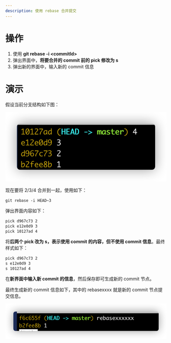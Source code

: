 ```yaml
---
description: 使用 rebase 合并提交
---
```


# 操作

1. 使用 **git rebase -i \<commitId>**
2. 弹出界面中，**将要合并的 commit 前的 pick 修改为 s**
3. 弹出新的界面中，输入新的 commit 信息

# 演示

假设当前分支结构如下图：

![分支结构](./img/log1.png)

现在要将 2/3/4 合并到一起，使用如下：

```shell
git rebase -i HEAD~3
```

弹出界面内容如下：

```shell
pick d967c73 2
pick e12e0d9 3
pick 10127ad 4
```

将**后两个 pick 改为 s，表示使用 commit 的内容，但不使用 commit 信息**。最终样式如下：

```shell
pick d967c73 2
s e12e0d9 3
s 10127ad 4
```

在**新界面中输入新 commit 的信息**，然后保存即可生成新的 commit 节点。

最终生成新的 commit 信息如下，其中的 rebasexxxx 就是新的 commit 节点提交信息。

![分支结构](./img/log2.png)
